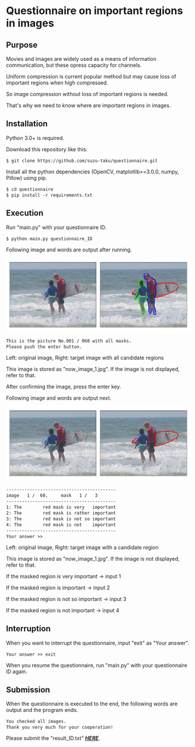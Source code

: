 # Questionnaire on important regions in images

## Purpose

Movies and images are widely used as a means of information communication, but these opress capacity for channels.

Uniform compression is current popular method but may cause loss of important regions when high compressed.

So image compression without loss of important regions is needed.

That's why we need to know where are important regions in images.

## Installation

Python 3.0+ is required.

Download this repository like this:

```
$ git clone https://github.com/suzu-taku/questionnaire.git
```

Install all the python dependencies (OpenCV, matplotlib>=3.0.0, numpy, Pillow) using pip.

```
$ cd questionnaire
$ pip install -r requirements.txt
```

## Execution

Run "main.py" with your questionnaire ID.

```
$ python main.py questionnaire_ID
```

Following image and words are output after running.

![](demo/demo_image_1.jpg)

```
This is the picture No.001 / 060 with all masks.
Please push the enter button.
```

Left: original image, Right: target image with all candidate regions

This image is stored as "now_image_1.jpg". If the image is not displayed, refer to that.

After confirming the image, press the enter key.

Following image and words are output next.

![](demo/demo_image_2.jpg)

```
------------------------------------------
image   1 /  60,     mask   1 /   3
------------------------------------------
1: The        red mask is very   important
2: The        red mask is rather important
3: The        red mask is not so important
4: The        red mask is not    important
------------------------------------------
Your answer >>
```

Left: original image, Right: target image with a candidate region

This image is stored as "now_image_1.jpg". If the image is not displayed, refer to that.

If the masked region is very   important -> input 1

If the masked region is        important -> input 2
                 
If the masked region is not so important -> input 3
                 
If the masked region is not    important -> input 4                 

## Interruption

When you want to interrupt the questionnaire, input "exit" as "Your answer".

```
Your answer >> exit
```

When you resume the questionnaire, run "main.py" with your questionnaire ID again.

## Submission

When the questionnaire is executed to the end, the following words are output and the program ends.

```
You checked all images.
Thank you very much for your cooperation!
```

Please submit the "result_ID.txt" [***HERE***](https://www.dropbox.com/request/dqUKYzZdGBerNj2a7zgu).

